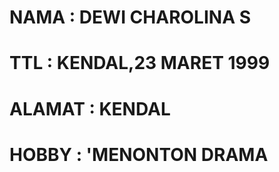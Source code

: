 # NAMA : DEWI CHAROLINA S
# TTL : KENDAL,23 MARET 1999
# ALAMAT : KENDAL
# HOBBY : 'MENONTON DRAMA

